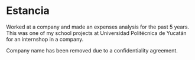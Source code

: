 # Estancia
Worked at a company and made an expenses analysis for the past 5 years.
This was one of my school projects at Universidad Politécnica de Yucatán for an internshop in a company.

Company name has been removed due to a confidentiality agreement.
